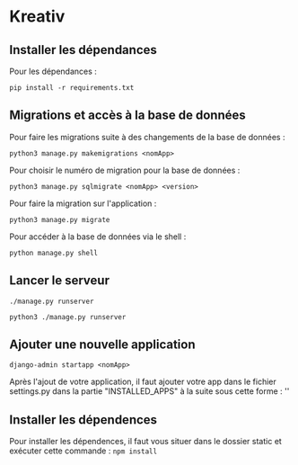 # Kreativ

## Installer les dépendances

Pour les dépendances :
```
pip install -r requirements.txt
```

## Migrations et accès à la base de données

Pour faire les migrations suite à des changements de la base de données :
```
python3 manage.py makemigrations <nomApp>
```

Pour choisir le numéro de migration pour la base de données :
```
python3 manage.py sqlmigrate <nomApp> <version>
```

Pour faire la migration sur l'application :
```
python3 manage.py migrate
```

Pour accéder à la base de données via le shell :
```
python manage.py shell
```

## Lancer le serveur

```
./manage.py runserver
```

```
python3 ./manage.py runserver
```

## Ajouter une nouvelle application

```
django-admin startapp <nomApp>
```

Après l'ajout de votre application, il faut ajouter votre app dans le fichier settings.py dans la partie "INSTALLED_APPS" à la suite sous cette forme : '<nomApp>'

## Installer les dépendences

Pour installer les dépendences, il faut vous situer dans le dossier static et exécuter cette commande : ``` npm install ```